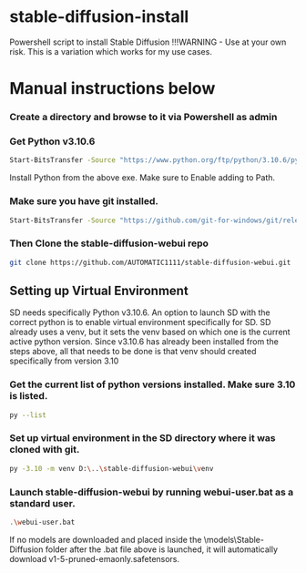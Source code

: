 # stable-diffusion-install
Powershell script to install Stable Diffusion
!!!WARNING - Use at your own risk. This is a variation which works for my use cases.

# Manual instructions below
### Create a directory and browse to it via Powershell as admin

### Get Python v3.10.6
```bash
Start-BitsTransfer -Source "https://www.python.org/ftp/python/3.10.6/python-3.10.6-amd64.exe"
```
Install Python from the above exe. Make sure to Enable adding to Path.

### Make sure you have git installed. 
```bash
Start-BitsTransfer -Source "https://github.com/git-for-windows/git/releases/download/v2.42.0.windows.2/Git-2.42.0.2-64-bit.exe"
```
### Then Clone the stable-diffusion-webui repo
```bash
git clone https://github.com/AUTOMATIC1111/stable-diffusion-webui.git
```

## Setting up Virtual Environment
SD needs specifically Python v3.10.6. An option to launch SD with the correct python is to enable virtual environment specifically for SD.
SD already uses a venv, but it sets the venv based on which one is the current active python version.
Since v3.10.6 has already been installed from the steps above, all that needs to be done is that venv should created specifically from version 3.10

### Get the current list of python versions installed. Make sure 3.10 is listed.
```bash
py --list
```
### Set up virtual environment in the SD directory where it was cloned with git.
```bash
py -3.10 -m venv D:\..\stable-diffusion-webui\venv
```
### Launch stable-diffusion-webui by running webui-user.bat as a standard user.
```bash
.\webui-user.bat
```
If no models are downloaded and placed inside the \models\Stable-Diffusion folder after the .bat file above is launched, it will automatically download v1-5-pruned-emaonly.safetensors.

